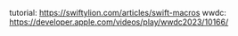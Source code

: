 tutorial: https://swiftylion.com/articles/swift-macros
wwdc: https://developer.apple.com/videos/play/wwdc2023/10166/


